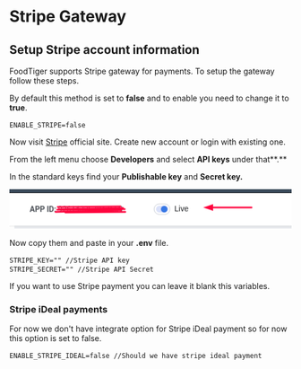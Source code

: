 # Stripe Gateway

## Setup Stripe account information

FoodTiger supports Stripe gateway for payments. To setup the gateway follow these steps.

By default this method is set to **false** and to enable you need to change it to **true**.

```text
ENABLE_STRIPE=false
```

Now visit [Stripe](https://stripe.com) official site. Create new account or login with existing one.

From the left menu choose **Developers** and select **API keys** under that**.**

In the standard keys find your **Publishable key** and **Secret key.**

![](../.gitbook/assets/screenshot%20%282%29.png)

Now copy them and paste in your **.env** file.

```text
STRIPE_KEY="" //Stripe API key
STRIPE_SECRET="" //Stripe API Secret
```

If you want to use Stripe payment you can leave it blank this variables.



### Stripe iDeal payments

For now we don't have integrate option for Stripe iDeal payment so for now this option is set to false.

```text
ENABLE_STRIPE_IDEAL=false //Should we have stripe ideal payment
```













